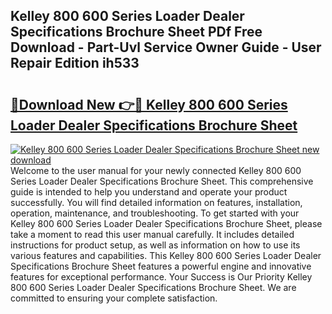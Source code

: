## Kelley 800 600 Series Loader Dealer Specifications Brochure Sheet PDf Free Download - Part-Uvl Service Owner Guide - User Repair Edition ih533

# <h2><a href="http://bc484.oget.top/?id=Kelley+800+600+Series+Loader+Dealer+Specifications+Brochure+Sheet">🔗Download New 👉🔴 Kelley 800 600 Series Loader Dealer Specifications Brochure Sheet</a></h2>

[![Kelley 800 600 Series Loader Dealer Specifications Brochure Sheet new download](https://i.imgur.com/5g1atiW.png)](http://bc484.oget.top/?id=Kelley+800+600+Series+Loader+Dealer+Specifications+Brochure+Sheet)
Welcome to the user manual for your newly connected Kelley 800 600 Series Loader Dealer Specifications Brochure Sheet. This comprehensive guide is intended to help you understand and operate your product successfully. You will find detailed information on features, installation, operation, maintenance, and troubleshooting. To get started with your Kelley 800 600 Series Loader Dealer Specifications Brochure Sheet, please take a moment to read this user manual carefully. It includes detailed instructions for product setup, as well as information on how to use its various features and capabilities. This Kelley 800 600 Series Loader Dealer Specifications Brochure Sheet features a powerful engine and innovative features for exceptional performance. Your Success is Our Priority Kelley 800 600 Series Loader Dealer Specifications Brochure Sheet. We are committed to ensuring your complete satisfaction.
